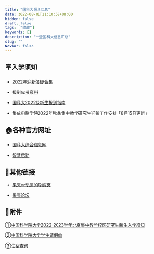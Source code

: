 ```yaml
---
title: "国科大信息汇总"
date: 2022-08-01T11:10:58+08:00
hidden: false
draft: false
tags: ["收藏"]
keywords: []
description: "一些国科大信息汇总"
slug: ""
Navbar: false
---
```


<!--more-->



## 🪧入学须知



- [2022年迎新答疑合集](https://www.kdocs.cn/l/ct7zMYvQcIn8)

- [报到应带资料](https://welcome.ucas.ac.cn/index.php/zh-cn/rxxz/fenlei/ziliao)

- [国科大2022级新生报到指南](https://mp.weixin.qq.com/s/-TjdId1VfBaecQAmh-M9LQ)

- [集成电路学院2022年秋季集中教学研究生迎新工作安排「8月15日更新」](迎新工作安排8_15.pdf)



## 🏠各种官方网址

- [国科大综合信息网](http://onestop.ucas.edu.cn)

- [智慧后勤](http://hqfw.ucas.edu.cn/login/login)





## 🔗其他链接

- [果壳er专属的导航页](https://xydh.fun/ucas)

- [果壳论坛](https://gkder.cn)



## 📎附件

①[中国科学院大学2022-2023学年北京集中教学校区研究生新生入学须知](https://view.officeapps.live.com/op/view.aspx?src=https://zozo.sswin.site/posts/国科大信息汇总/入学须知.docx)

②[中国科学院大学学生请假单](https://view.officeapps.live.com/op/view.aspx?src=https://zozo.sswin.site/posts/国科大信息汇总/中国科学院大学学生请假单.doc)

③[住宿查询](https://view.officeapps.live.com/op/view.aspx?src=https://zozo.sswin.site/posts/国科大信息汇总/住宿查询.xlsx)

